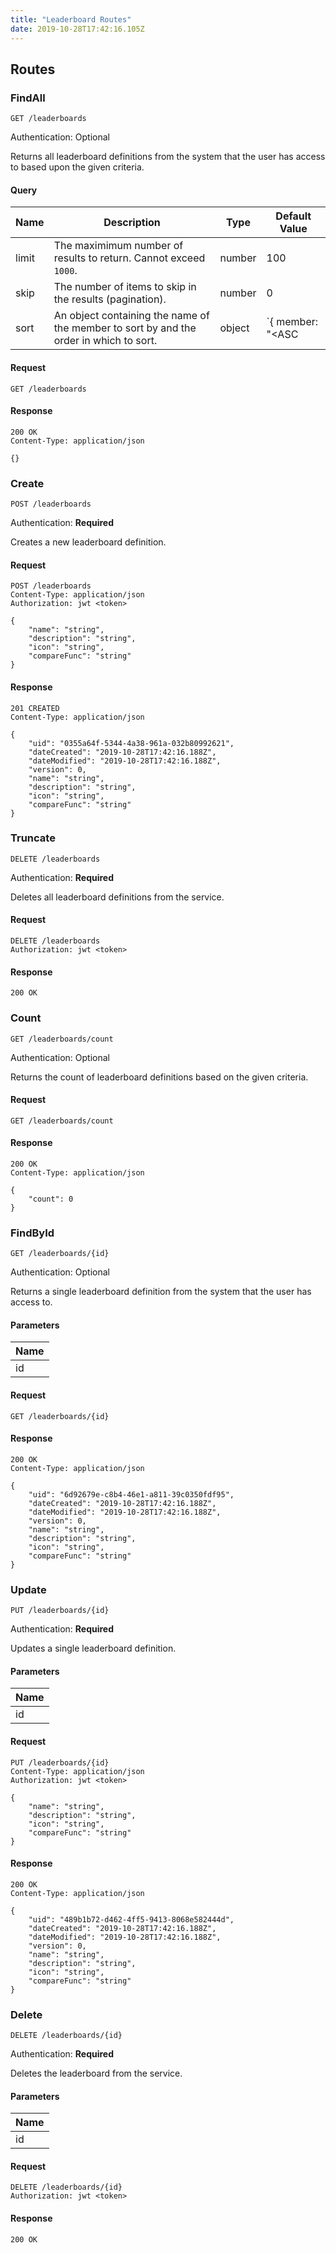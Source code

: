 ```yaml
---
title: "Leaderboard Routes"
date: 2019-10-28T17:42:16.105Z
---
```




## Routes

### FindAll
`GET /leaderboards`

Authentication: Optional

Returns all leaderboard definitions from the system that the user has access to based upon the given criteria.

#### Query
| Name       | Description | Type | Default Value |
| ---------- | ---------------------------------------------------------------- | ------ | ------------- |
| limit      | The maximimum number of results to return. Cannot exceed `1000`. | number | 100           |
| skip       | The number of items to skip in the results (pagination).         | number | 0             |
| sort       | An object containing the name of the member to sort by and the order in which to sort. | object | `{ member: "<ASC|DESC>" } |

#### Request
```http
GET /leaderboards
```

#### Response
```http
200 OK
Content-Type: application/json

{}
```

### Create
`POST /leaderboards`

Authentication: **Required**

Creates a new leaderboard definition.

#### Request
```http
POST /leaderboards
Content-Type: application/json
Authorization: jwt <token>

{
    "name": "string",
    "description": "string",
    "icon": "string",
    "compareFunc": "string"
}
```

#### Response
```http
201 CREATED
Content-Type: application/json

{
    "uid": "0355a64f-5344-4a38-961a-032b80992621",
    "dateCreated": "2019-10-28T17:42:16.188Z",
    "dateModified": "2019-10-28T17:42:16.188Z",
    "version": 0,
    "name": "string",
    "description": "string",
    "icon": "string",
    "compareFunc": "string"
}
```

### Truncate
`DELETE /leaderboards`

Authentication: **Required**

Deletes all leaderboard definitions from the service.

#### Request
```http
DELETE /leaderboards
Authorization: jwt <token>
```

#### Response
```http
200 OK
```

### Count
`GET /leaderboards/count`

Authentication: Optional

Returns the count of leaderboard definitions based on the given criteria.

#### Request
```http
GET /leaderboards/count
```

#### Response
```http
200 OK
Content-Type: application/json

{
    "count": 0
}
```

### FindById
`GET /leaderboards/{id}`

Authentication: Optional

Returns a single leaderboard definition from the system that the user has access to.

#### Parameters
| Name       |
| ---------- |
| id |

#### Request
```http
GET /leaderboards/{id}
```

#### Response
```http
200 OK
Content-Type: application/json

{
    "uid": "6d92679e-c8b4-46e1-a811-39c0350fdf95",
    "dateCreated": "2019-10-28T17:42:16.188Z",
    "dateModified": "2019-10-28T17:42:16.188Z",
    "version": 0,
    "name": "string",
    "description": "string",
    "icon": "string",
    "compareFunc": "string"
}
```

### Update
`PUT /leaderboards/{id}`

Authentication: **Required**

Updates a single leaderboard definition.

#### Parameters
| Name       |
| ---------- |
| id |

#### Request
```http
PUT /leaderboards/{id}
Content-Type: application/json
Authorization: jwt <token>

{
    "name": "string",
    "description": "string",
    "icon": "string",
    "compareFunc": "string"
}
```

#### Response
```http
200 OK
Content-Type: application/json

{
    "uid": "489b1b72-d462-4ff5-9413-8068e582444d",
    "dateCreated": "2019-10-28T17:42:16.188Z",
    "dateModified": "2019-10-28T17:42:16.188Z",
    "version": 0,
    "name": "string",
    "description": "string",
    "icon": "string",
    "compareFunc": "string"
}
```

### Delete
`DELETE /leaderboards/{id}`

Authentication: **Required**

Deletes the leaderboard from the service.

#### Parameters
| Name       |
| ---------- |
| id |

#### Request
```http
DELETE /leaderboards/{id}
Authorization: jwt <token>
```

#### Response
```http
200 OK
```

